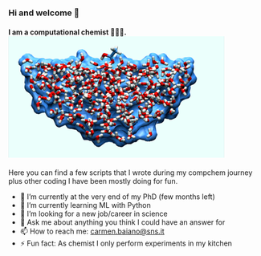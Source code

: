 ### Hi and welcome 👋



#### I am a computational chemist 👩🏻‍💻. ![A nice example!](Picture1.png)
Here you can find a few scripts that I wrote during my compchem journey plus other coding I have been mostly doing for fun.

- 🔭 I’m currently at the very end of my PhD (few months left)
- 🌱 I’m currently learning ML with Python
- 👯 I’m looking for a new job/career in science
- 💬 Ask me about anything you think I could have an answer for
- 📫 How to reach me: carmen.baiano@sns.it
- ⚡ Fun fact: As chemist I only perform experiments in my kitchen 

